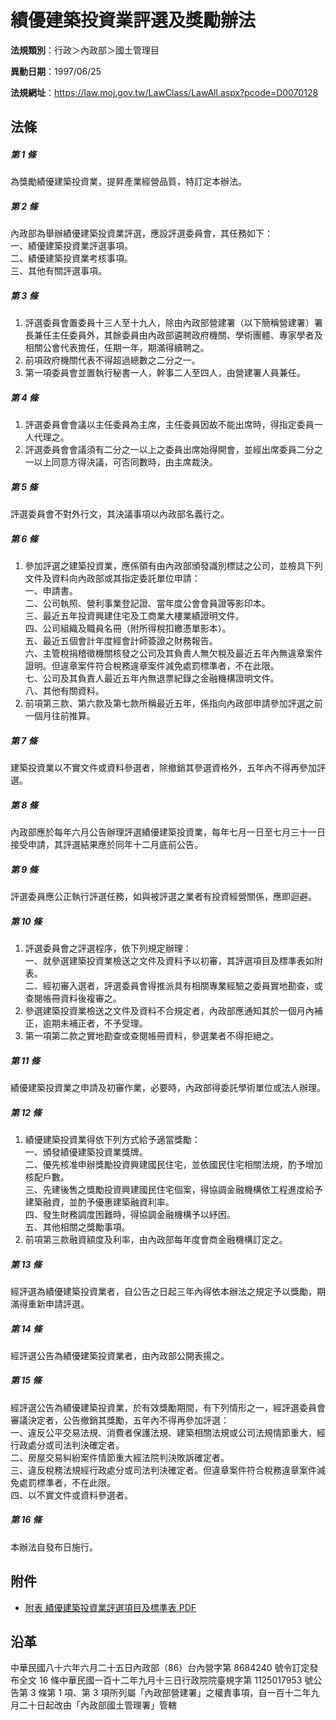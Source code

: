 # 績優建築投資業評選及獎勵辦法


**法規類別**：行政＞內政部＞國土管理目

**異動日期**：1997/06/25  

**法規網址**：https://law.moj.gov.tw/LawClass/LawAll.aspx?pcode=D0070128



## 法條
##### 第 1 條
為獎勵績優建築投資業，提昇產業經營品質，特訂定本辦法。

##### 第 2 條
內政部為舉辦績優建築投資業評選，應設評選委員會，其任務如下：  
一、績優建築投資業評選事項。  
二、績優建築投資業考核事項。  
三、其他有關評選事項。

##### 第 3 條
1. 評選委員會置委員十三人至十九人，除由內政部營建署（以下簡稱營建署）署長兼任主任委員外，其餘委員由內政部遴聘政府機關、學術團體、專家學者及相關公會代表擔任，任期一年，期滿得續聘之。
1. 前項政府機關代表不得超過總數之二分之一。
1. 第一項委員會並置執行秘書一人，幹事二人至四人，由營建署人員兼任。

##### 第 4 條
1. 評選委員會會議以主任委員為主席，主任委員因故不能出席時，得指定委員一人代理之。
1. 評選委員會會議須有二分之一以上之委員出席始得開會，並經出席委員二分之一以上同意方得決議，可否同數時，由主席裁決。

##### 第 5 條
評選委員會不對外行文，其決議事項以內政部名義行之。

##### 第 6 條
1. 參加評選之建築投資業，應係領有由內政部頒發識別標誌之公司，並檢具下列文件及資料向內政部或其指定委託單位申請：  
一、申請書。  
二、公司執照、營利事業登記證、當年度公會會員證等影印本。  
三、最近五年投資興建住宅及工商業大樓業績證明文件。  
四、公司組織及職員名冊（附所得稅扣繳憑單影本）。  
五、最近五個會計年度經會計師簽證之財務報告。  
六、主管稅捐稽徵機關核發之公司及其負責人無欠稅及最近五年內無違章案件證明。但違章案件符合稅務違章案件減免處罰標準者，不在此限。  
七、公司及其負責人最近五年內無退票紀錄之金融機構證明文件。  
八、其他有關資料。
1. 前項第三款、第六款及第七款所稱最近五年，係指向內政部申請參加評選之前一個月往前推算。

##### 第 7 條
建築投資業以不實文件或資料參選者，除撤銷其參選資格外，五年內不得再參加評選。

##### 第 8 條
內政部應於每年六月公告辦理評選績優建築投資業，每年七月一日至七月三十一日接受申請，其評選結果應於同年十二月底前公告。

##### 第 9 條
評選委員應公正執行評選任務，如與被評選之業者有投資經營關係，應即迴避。

##### 第 10 條
1. 評選委員會之評選程序，依下列規定辦理：  
一、就參選建築投資業檢送之文件及資料予以初審，其評選項目及標準表如附表。  
二、經初審入選者，評選委員會得推派具有相關專業經驗之委員實地勘查，或查閱帳冊資料後複審之。
1. 參選建築投資業檢送之文件及資料不合規定者，內政部應通知其於一個月內補正，逾期未補正者，不予受理。
1. 第一項第二款之實地勘查或查閱帳冊資料，參選業者不得拒絕之。

##### 第 11 條
績優建築投資業之申請及初審作業，必要時，內政部得委託學術單位或法人辦理。

##### 第 12 條
1. 績優建築投資業得依下列方式給予適當獎勵：  
一、頒發績優建築投資業獎牌。  
二、優先核准申辦獎勵投資興建國民住宅，並依國民住宅相關法規，酌予增加核配戶數。  
三、先建後售之獎勵投資興建國民住宅個案，得協調金融機構依工程進度給予建築融資，並酌予優惠建築融資利率。  
四、發生財務調度困難時，得協調金融機構予以紓困。  
五、其他相關之獎勵事項。
1. 前項第三款融資額度及利率，由內政部每年度會商金融機構訂定之。

##### 第 13 條
經評選為績優建築投資業者，自公告之日起三年內得依本辦法之規定予以獎勵，期滿得重新申請評選。

##### 第 14 條
經評選公告為績優建築投資業者，由內政部公開表揚之。

##### 第 15 條
經評選公告為績優建築投資業，於有效獎勵期間，有下列情形之一，經評選委員會審議決定者，公告撤銷其獎勵，五年內不得再參加評選：  
一、違反公平交易法規、消費者保護法規、建築相關法規或公司法規情節重大，經行政處分或司法判決確定者。  
二、房屋交易糾紛案件情節重大經法院判決敗訴確定者。  
三、違反稅務法規經行政處分或司法判決確定者。但違章案件符合稅務違章案件減免處罰標準者，不在此限。  
四、以不實文件或資料參選者。

##### 第 16 條
本辦法自發布日施行。
## 附件
* [附表 績優建築投資業評選項目及標準表.PDF](https://law.moj.gov.tw/LawClass/LawGetFile.ashx?FileId=0000126758)
## 沿革
中華民國八十六年六月二十五日內政部（86）台內營字第 8684240  號令訂定發布全文 16 條中華民國一百十二年九月十三日行政院院臺規字第 1125017953 號公告第 3  條第 1  項、第 3  項所列屬「內政部營建署」之權責事項，自一百十二年九月二十日起改由「內政部國土管理署」管轄
